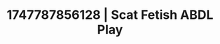 ---
categories:
- Alt aesthetic girls
- Obedience kink
- Slow undress
- Hair pulling
- Erotic hair pulling
image: /assets/images/1747787856128.jpg
layout: post
seo:
  description: Featured content with premium ABDL Play, Scat Fetish. HD images available.
  keywords: ABDL Play, Scat Fetish
  og_image: /assets/images/1747787856128.jpg
  schema_type: VisualArtwork
tags:
- ABDL Play
- Scat Fetish
- '#1747787856128'
title: 1747787856128 | Scat Fetish ABDL Play
---